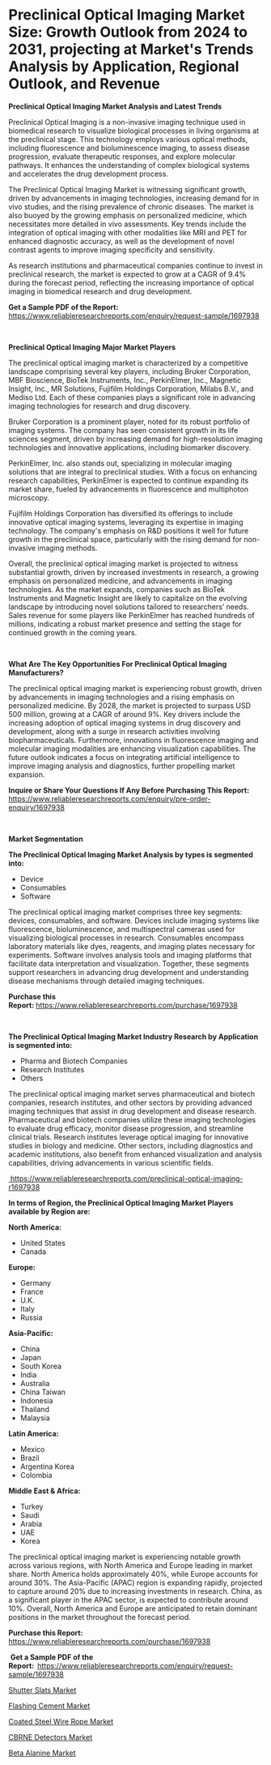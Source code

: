<p><h1>Preclinical Optical Imaging Market Size: Growth Outlook from 2024 to 2031, projecting at Market's Trends Analysis by Application, Regional Outlook, and Revenue</h1></p><p><strong>Preclinical Optical Imaging Market Analysis and Latest Trends</strong></p>
<p><p>Preclinical Optical Imaging is a non-invasive imaging technique used in biomedical research to visualize biological processes in living organisms at the preclinical stage. This technology employs various optical methods, including fluorescence and bioluminescence imaging, to assess disease progression, evaluate therapeutic responses, and explore molecular pathways. It enhances the understanding of complex biological systems and accelerates the drug development process.</p><p>The Preclinical Optical Imaging Market is witnessing significant growth, driven by advancements in imaging technologies, increasing demand for in vivo studies, and the rising prevalence of chronic diseases. The market is also buoyed by the growing emphasis on personalized medicine, which necessitates more detailed in vivo assessments. Key trends include the integration of optical imaging with other modalities like MRI and PET for enhanced diagnostic accuracy, as well as the development of novel contrast agents to improve imaging specificity and sensitivity.</p><p>As research institutions and pharmaceutical companies continue to invest in preclinical research, the market is expected to grow at a CAGR of 9.4% during the forecast period, reflecting the increasing importance of optical imaging in biomedical research and drug development.</p></p>
<p><strong>Get a Sample PDF of the Report:&nbsp;</strong> <a href="https://www.reliableresearchreports.com/enquiry/request-sample/1697938?utm_campaign=32&utm_medium=2&utm_source=Github&utm_content=ia&utm_term=04102024&utm_id=preclinical-optical-imaging">https://www.reliableresearchreports.com/enquiry/request-sample/1697938</a></p>
<p>&nbsp;</p>
<p><strong>Preclinical Optical Imaging Major Market Players</strong></p>
<p><p>The preclinical optical imaging market is characterized by a competitive landscape comprising several key players, including Bruker Corporation, MBF Bioscience, BioTek Instruments, Inc., PerkinElmer, Inc., Magnetic Insight, Inc., MR Solutions, Fujifilm Holdings Corporation, Milabs B.V., and Mediso Ltd. Each of these companies plays a significant role in advancing imaging technologies for research and drug discovery.</p><p>Bruker Corporation is a prominent player, noted for its robust portfolio of imaging systems. The company has seen consistent growth in its life sciences segment, driven by increasing demand for high-resolution imaging technologies and innovative applications, including biomarker discovery. </p><p>PerkinElmer, Inc. also stands out, specializing in molecular imaging solutions that are integral to preclinical studies. With a focus on enhancing research capabilities, PerkinElmer is expected to continue expanding its market share, fueled by advancements in fluorescence and multiphoton microscopy.</p><p>Fujifilm Holdings Corporation has diversified its offerings to include innovative optical imaging systems, leveraging its expertise in imaging technology. The company's emphasis on R&D positions it well for future growth in the preclinical space, particularly with the rising demand for non-invasive imaging methods.</p><p>Overall, the preclinical optical imaging market is projected to witness substantial growth, driven by increased investments in research, a growing emphasis on personalized medicine, and advancements in imaging technologies. As the market expands, companies such as BioTek Instruments and Magnetic Insight are likely to capitalize on the evolving landscape by introducing novel solutions tailored to researchers’ needs. Sales revenue for some players like PerkinElmer has reached hundreds of millions, indicating a robust market presence and setting the stage for continued growth in the coming years.</p></p>
<p>&nbsp;</p>
<p><strong>What Are The Key Opportunities For Preclinical Optical Imaging Manufacturers?</strong></p>
<p><p>The preclinical optical imaging market is experiencing robust growth, driven by advancements in imaging technologies and a rising emphasis on personalized medicine. By 2028, the market is projected to surpass USD 500 million, growing at a CAGR of around 9%. Key drivers include the increasing adoption of optical imaging systems in drug discovery and development, along with a surge in research activities involving biopharmaceuticals. Furthermore, innovations in fluorescence imaging and molecular imaging modalities are enhancing visualization capabilities. The future outlook indicates a focus on integrating artificial intelligence to improve imaging analysis and diagnostics, further propelling market expansion.</p></p>
<p><strong>Inquire or Share Your Questions If Any Before Purchasing This Report:</strong> <a href="https://www.reliableresearchreports.com/enquiry/pre-order-enquiry/1697938?utm_campaign=32&utm_medium=2&utm_source=Github&utm_content=ia&utm_term=04102024&utm_id=preclinical-optical-imaging">https://www.reliableresearchreports.com/enquiry/pre-order-enquiry/1697938</a></p>
<p>&nbsp;</p>
<p><strong>Market Segmentation</strong></p>
<p><strong>The Preclinical Optical Imaging Market Analysis by types is segmented into:</strong></p>
<p><ul><li>Device</li><li>Consumables</li><li>Software</li></ul></p>
<p><p>The preclinical optical imaging market comprises three key segments: devices, consumables, and software. Devices include imaging systems like fluorescence, bioluminescence, and multispectral cameras used for visualizing biological processes in research. Consumables encompass laboratory materials like dyes, reagents, and imaging plates necessary for experiments. Software involves analysis tools and imaging platforms that facilitate data interpretation and visualization. Together, these segments support researchers in advancing drug development and understanding disease mechanisms through detailed imaging techniques.</p></p>
<p><strong>Purchase this Report:&nbsp;</strong><a href="https://www.reliableresearchreports.com/purchase/1697938?utm_campaign=32&utm_medium=2&utm_source=Github&utm_content=ia&utm_term=04102024&utm_id=preclinical-optical-imaging">https://www.reliableresearchreports.com/purchase/1697938</a></p>
<p>&nbsp;</p>
<p><strong>The Preclinical Optical Imaging Market Industry Research by Application is segmented into:</strong></p>
<p><ul><li>Pharma and Biotech Companies</li><li>Research Institutes</li><li>Others</li></ul></p>
<p><p>The preclinical optical imaging market serves pharmaceutical and biotech companies, research institutes, and other sectors by providing advanced imaging techniques that assist in drug development and disease research. Pharmaceutical and biotech companies utilize these imaging technologies to evaluate drug efficacy, monitor disease progression, and streamline clinical trials. Research institutes leverage optical imaging for innovative studies in biology and medicine. Other sectors, including diagnostics and academic institutions, also benefit from enhanced visualization and analysis capabilities, driving advancements in various scientific fields.</p></p>
<p><a href="https://www.reliableresearchreports.com/preclinical-optical-imaging-r1697938?utm_campaign=32&utm_medium=2&utm_source=Github&utm_content=ia&utm_term=04102024&utm_id=preclinical-optical-imaging">&nbsp;https://www.reliableresearchreports.com/preclinical-optical-imaging-r1697938</a></p>
<p><strong>In terms of Region, the Preclinical Optical Imaging Market Players available by Region are:</strong></p>
<p>
    <p> <strong> North America: </strong>
        <ul>
            <li>United States</li>
            <li>Canada</li>
        </ul>
        </p> 
    <p> <strong> Europe: </strong>
        <ul>
            <li>Germany</li>
            <li>France</li>
            <li>U.K.</li>
            <li>Italy</li>
            <li>Russia</li>
        </ul>
        </p> 
    <p> <strong> Asia-Pacific: </strong>
        <ul>
            <li>China</li>
            <li>Japan</li>
            <li>South Korea</li>
            <li>India</li>
            <li>Australia</li>
            <li>China Taiwan</li>
            <li>Indonesia</li>
            <li>Thailand</li>
            <li>Malaysia</li>
        </ul>
        </p> 
    <p> <strong> Latin America: </strong>
        <ul>
            <li>Mexico</li>
            <li>Brazil</li>
            <li>Argentina Korea</li>
            <li>Colombia</li>
        </ul>
        </p> 
    <p> <strong> Middle East & Africa: </strong>
        <ul>
            <li>Turkey</li>
            <li>Saudi</li>
            <li>Arabia</li>
            <li>UAE</li>
            <li>Korea</li>
        </ul>
    </p>
    </p>
<p><p>The preclinical optical imaging market is experiencing notable growth across various regions, with North America and Europe leading in market share. North America holds approximately 40%, while Europe accounts for around 30%. The Asia-Pacific (APAC) region is expanding rapidly, projected to capture around 20% due to increasing investments in research. China, as a significant player in the APAC sector, is expected to contribute around 10%. Overall, North America and Europe are anticipated to retain dominant positions in the market throughout the forecast period.</p></p>
<p><strong>Purchase this Report: </strong><a href="https://www.reliableresearchreports.com/purchase/1697938?utm_campaign=32&utm_medium=2&utm_source=Github&utm_content=ia&utm_term=04102024&utm_id=preclinical-optical-imaging">https://www.reliableresearchreports.com/purchase/1697938</a></p>
<p>&nbsp;<strong>Get a Sample PDF of the Report:&nbsp;&nbsp;</strong><a href="https://www.reliableresearchreports.com/enquiry/request-sample/1697938?utm_campaign=32&utm_medium=2&utm_source=Github&utm_content=ia&utm_term=04102024&utm_id=preclinical-optical-imaging">https://www.reliableresearchreports.com/enquiry/request-sample/1697938</a></p>
<p><strong></strong></p>
<p><p><a href="https://www.linkedin.com/pulse/driving-forces-global-shutter-slats-market-trends-applications-8acse?utm_campaign=32&utm_medium=2&utm_source=Github&utm_content=ia&utm_term=04102024&utm_id=preclinical-optical-imaging">Shutter Slats Market</a></p><p><a href="https://www.linkedin.com/pulse/flashing-cement-market-emerging-trends-future-prospects-period-ehw0e?utm_campaign=32&utm_medium=2&utm_source=Github&utm_content=ia&utm_term=04102024&utm_id=preclinical-optical-imaging">Flashing Cement Market</a></p><p><a href="https://www.linkedin.com/pulse/future-trends-global-coated-steel-wire-rope-market-insights-analysis-k0sde?utm_campaign=32&utm_medium=2&utm_source=Github&utm_content=ia&utm_term=04102024&utm_id=preclinical-optical-imaging">Coated Steel Wire Rope Market</a></p><p><a href="https://github.com/JavierDDowns/Market-Research-Report-List-1/blob/main/cbrne-detectors-market.md?utm_campaign=32&utm_medium=2&utm_source=Github&utm_content=ia&utm_term=04102024&utm_id=preclinical-optical-imaging">CBRNE Detectors Market</a></p><p><a href="https://www.linkedin.com/pulse/comprehensive-analysis-global-beta-alanine-market-growth-trends-ebaze?utm_campaign=32&utm_medium=2&utm_source=Github&utm_content=ia&utm_term=04102024&utm_id=preclinical-optical-imaging">Beta Alanine Market</a></p></p>